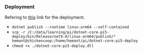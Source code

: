 
### Deployment


Refering to [this](https://learn.microsoft.com/en-us/dotnet/iot/deployment) link for the deployment. 

- `dotnet publish --runtime linux-arm64 --self-contained`
- `scp -r /C:/data/learning/pi/dotnet-core-pi5-deploy/bin/Release/net9.0/linux-arm64/publish/* hemant@chickencoop:/home/hemant/pi/dotnet-core-pi5-deploy`    
- `chmod +x ./dotnet-core-pi5-deploy.dll`